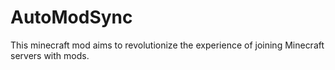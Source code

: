 # AutoModSync
This minecraft mod aims to revolutionize the experience of joining Minecraft servers with mods.
